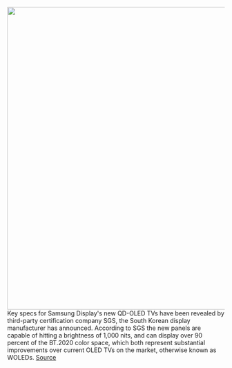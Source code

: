 <img src='https://cdn.vox-cdn.com/thumbor/uUN08Yakm8KR5q_Z7apzGvUEzTI=/0x0:750x500/1200x800/filters:focal(315x190:435x310)/cdn.vox-cdn.com/uploads/chorus_image/image/70368755/3.0.jpg' width='700px' /><br/>
Key specs for Samsung Display's new QD-OLED TVs have been revealed by third-party certification company SGS, the South Korean display manufacturer has announced. According to SGS the new panels are capable of hitting a brightness of 1,000 nits, and can display over 90 percent of the BT.2020 color space, which both represent substantial improvements over current OLED TVs on the market, otherwise known as WOLEDs.
<a href='https://www.theverge.com/2022/1/10/22876061/samsung-qd-oled-quantum-dot-tv-panels-sgs-certification-brightness-color-viewing-angles'> Source <a/>